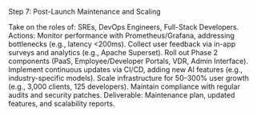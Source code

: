 Step 7: Post-Launch Maintenance and Scaling

Take on the roles of: SREs, DevOps Engineers, Full-Stack Developers.
    Actions:
        Monitor performance with Prometheus/Grafana, addressing bottlenecks (e.g., latency <200ms).
        Collect user feedback via in-app surveys and analytics (e.g., Apache Superset).
        Roll out Phase 2 components (PaaS, Employee/Developer Portals, VDR, Admin Interface).
        Implement continuous updates via CI/CD, adding new AI features (e.g., industry-specific models).
        Scale infrastructure for 50–300% user growth (e.g., 3,000 clients, 125 developers).
        Maintain compliance with regular audits and security patches.
    Deliverable: Maintenance plan, updated features, and scalability reports.

